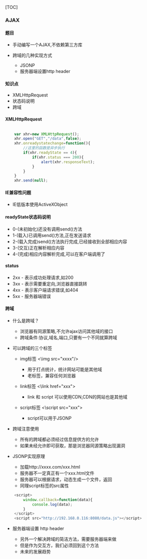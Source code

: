 [TOC]

### AJAX

#### 题目

+ 手动编写一个AJAX,不依赖第三方库
+ 跨域的几种实现方式
    
    + JSONP
    + 服务器端设置http header

#### 知识点

+ XMLHttpRequest
+ 状态码说明
+ 跨域

#### XMLHttpRequest

```javascript

    var xhr=new XMLHttpRequest();
    xhr.open("GET","/data",false);
    xhr.onreadystatechange=function(){
        //这里的函数是异步执行
        if(xhr.readyState == 4){
            if(xhr.status === 200){
                alert(xhr.responseText);
            }
        }
    }
    xhr.send(null);

```

#### IE兼容性问题

+ IE低版本使用ActiveXObject

#### readyState状态码说明

+ 0-(未初始化)还没有调用send()方法
+ 1-(载入)已调用send()方法,正在发送请求
+ 2-(载入完成)send()方法执行完成,已经接收到全部相应内容
+ 3-(交互)正在解析相应内容
+ 4-(完成)相应内容解析完成,可以在客户端调用了

#### status

+ 2xx - 表示成功处理请求,如200
+ 3xx - 表示需要重定向,浏览器直接跳转
+ 4xx - 表示客户端请求错误,如404
+ 5xx - 服务器端错误

#### 跨域

+ 什么是跨域？

    + 浏览器有同源策略,不允许ajax访问其他域的接口
    + 跨域条件:协议,域名,端口,只要有一个不同就算跨域

+ 可以跨域的三个标签

    + img标签  <\img src="xxxx"/>

        + 用于打点统计，统计网站可能是其他域
        + 老标签，兼容任何浏览器

    + link标签  <\link href="xxx">

        + link 和 script 可以使用CDN,CDN的网站也是其他域
   
    + script标签  <\script src="xxx">

        + script可以用于JSONP

+ 跨域注意使用

    + 所有的跨域都必须经过信息提供方的允许
    + 如果未经允许即可获取，那是浏览器同源策略出现漏洞

+ JSONP实现原理
    + 加载http://xxxx.com/xxx.html
    + 服务器不一定真正有一个xxx.html文件
    + 服务器可以根据请求，动态生成一个文件，返回
    + 同理script标签的src属性

```javascript
    <script>
        window.callback=function(data){
            console.log(data);
        }
    </script>
    <script src="http://192.168.0.116:8080/data.js"></script>

```

+ 服务器端设置 http header 

    + 另外一个解决跨域的简洁方法，需要服务器端来做
    + 但是作为交互方，我们必须回到这个方法
    + 未来的发展趋势
